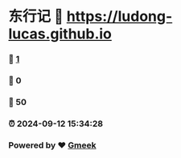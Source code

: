 # 东行记 :link: https://ludong-lucas.github.io 
### :page_facing_up: [1](https://ludong-lucas.github.io/tag.html) 
### :speech_balloon: 0 
### :hibiscus: 50 
### :alarm_clock: 2024-09-12 15:34:28 
### Powered by :heart: [Gmeek](https://github.com/Meekdai/Gmeek)
